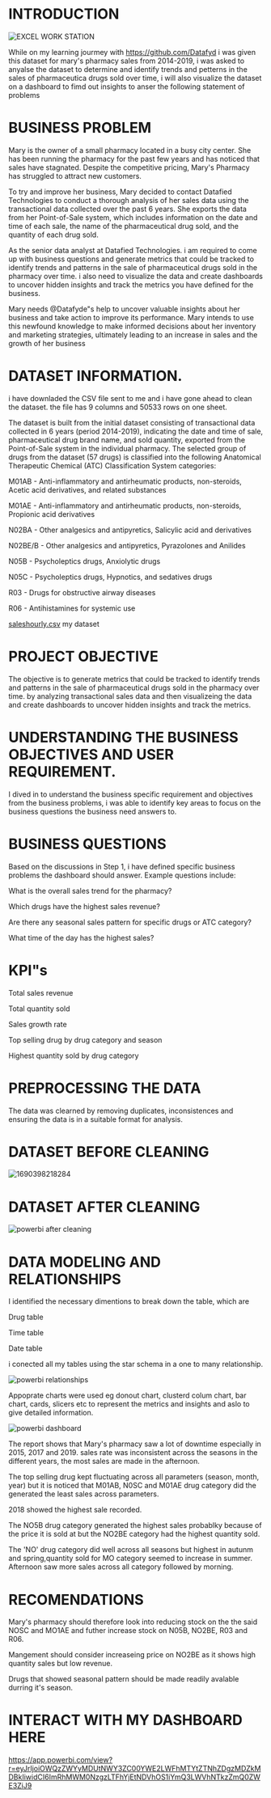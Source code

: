 # INTRODUCTION
![EXCEL WORK STATION](https://github.com/MandyOkoye/First-Report/assets/135643020/9f2465c6-7c11-4697-ad32-106344e04131)

While on my learning jourmey with https://github.com/Datafyd i was given this dataset for mary's pharmacy sales from 2014-2019, i was asked to anyalse the dataset to determine and identify trends and petterns in the sales of pharmaceutica drugs sold over time, i will also visualize the dataset on a dashboard to fimd out insights to anser the following statement of problems

# BUSINESS PROBLEM

Mary is the owner of a small pharmacy located in a busy city center. She has been running the pharmacy for the past few years and has noticed that sales have stagnated. Despite the competitive pricing, Mary's Pharmacy has struggled to attract new customers.

To try and improve her business, Mary decided to contact Datafied Technologies to conduct a thorough analysis of her sales data using the transactional data collected over the past 6 years. She exports the data from her Point-of-Sale system, which includes information on the date and time of each sale, the name of the pharmaceutical drug sold, and the quantity of each drug sold.

As the senior data analyst at Datafied Technologies. i am required to come up with business questions and generate metrics that could be tracked to identify trends and patterns in the sale of pharmaceutical drugs sold in the pharmacy over time. i also need to visualize the data and create dashboards to uncover hidden insights and track the metrics you have defined for the business.

Mary needs @Datafyde"s help to uncover valuable insights about her business and take action to improve its performance. Mary intends to use this newfound knowledge to make informed decisions about her inventory and marketing strategies, ultimately leading to an increase in sales and the growth of her business

# DATASET INFORMATION.

i have downladed the CSV file sent to me and i have gone ahead to clean the dataset.
the file has 9 columns and 50533 rows on one sheet.

The dataset is built from the initial dataset consisting of transactional data collected in 6 years (period 2014-2019), indicating the date and time of sale, pharmaceutical drug brand name, and sold quantity, exported from the Point-of-Sale system in the individual pharmacy. The selected group of drugs from the dataset (57 drugs) is classified into the following Anatomical Therapeutic Chemical (ATC) Classification System categories:

M01AB - Anti-inflammatory and antirheumatic products, non-steroids, Acetic acid derivatives, and related substances

M01AE - Anti-inflammatory and antirheumatic products, non-steroids, Propionic acid derivatives

N02BA - Other analgesics and antipyretics, Salicylic acid and derivatives

N02BE/B - Other analgesics and antipyretics, Pyrazolones and Anilides

N05B - Psycholeptics drugs, Anxiolytic drugs

N05C - Psycholeptics drugs, Hypnotics, and sedatives drugs

R03 - Drugs for obstructive airway diseases

R06 - Antihistamines for systemic use

[saleshourly.csv](https://github.com/MandyOkoye/First-Report/files/12165746/saleshourly.csv)   my dataset

# PROJECT OBJECTIVE

The objective is to generate metrics that could be tracked to identify trends and patterns in the sale of pharmaceutical drugs sold in the pharmacy over time. by analyzing transactional sales data and then visualizeing the data and create dashboards to uncover hidden insights and track the metrics.

# UNDERSTANDING THE BUSINESS OBJECTIVES AND USER REQUIREMENT.

I dived in to understand the business specific requirement and objectives from the business problems, i was able to identify key areas to focus on the business questions the business need answers to.

# BUSINESS QUESTIONS

Based on the discussions in Step 1, i have defined specific business problems the dashboard should answer. Example questions include:

What is the overall sales trend for the pharmacy?

Which drugs have the highest sales revenue?

Are there any seasonal sales pattern for specific drugs or ATC category? 

What time of the day has the highest sales?

# KPI"s

Total sales revenue

Total quantity sold

Sales growth rate

Top selling drug by drug category and season

Highest quantity sold by drug category

# PREPROCESSING THE DATA

The data was clearned by removing duplicates, inconsistences and ensuring the data is in a suitable format for analysis.

# DATASET BEFORE CLEANING

![1690398218284](https://github.com/MandyOkoye/First-Report/assets/135643020/41077e02-5f2b-44d1-a393-4d74fefcd715)


# DATASET AFTER CLEANING

![powerbi after cleaning](https://github.com/MandyOkoye/First-Report/assets/135643020/687300dd-bb20-476d-bac6-b81653619aca)


# DATA MODELING AND RELATIONSHIPS

I identified the necessary dimentions to break down the table, which are 

Drug table

Time table

Date table

i conected all my tables using the star schema in a one to many relationship.

![powerbi relationships](https://github.com/MandyOkoye/First-Report/assets/135643020/6dfc22d3-ebf8-417e-bcd0-f23f7a494594)


Appoprate charts were used eg donout chart, clusterd colum chart, bar chart, cards, slicers etc to represent the metrics and insights and aslo to give detailed information.

![powerbi dashboard](https://github.com/MandyOkoye/First-Report/assets/135643020/b0e945ae-b2ad-4f55-ad3e-65d395e7006a)


The report shows that Mary's pharmacy saw a lot of downtime especially in 2015, 2017 and 2019. sales rate was inconsistent across the seasons in the different years, the most sales are made in the afternoon.

The top selling drug kept fluctuating across all parameters (season, month, year) but it is noticed that  M01AB, N0SC and M01AE drug category did the generated the least sales across parameters.

2018 showed the highest sale recorded.

The NO5B drug category generated the highest sales probablky because of the price it is sold at but the NO2BE category had the highest quantity sold.

The 'NO' drug category did well across all seasons but highest in autunm and spring,quantity sold for MO category seemed to increase in summer.
Afternoon saw more sales across all category followed by morning.

# RECOMENDATIONS

Mary's pharmacy should therefore look into reducing stock on the the said NOSC and MO1AE and futher increase stock on N05B, NO2BE, R03 and R06.

Mangement should consider increaseing price on NO2BE as it shows high quantity sales but low revenue.

Drugs that showed seasonal pattern should be made readily avalable durring it's season.

# INTERACT WITH MY DASHBOARD HERE

https://app.powerbi.com/view?r=eyJrIjoiOWQzZWYyMDUtNWY3ZC00YWE2LWFhMTYtZTNhZDgzMDZkMDBkIiwidCI6ImRhMWM0NzgzLTFhYjEtNDVhOS1iYmQ3LWVhNTkzZmQ0ZWE3ZiJ9


